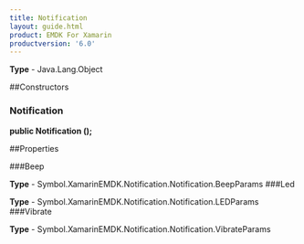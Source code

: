```yaml
---
title: Notification
layout: guide.html 
product: EMDK For Xamarin 
productversion: '6.0' 
---
```


    

**Type** - Java.Lang.Object

##Constructors
### Notification 
**public Notification ();**

##Properties

###Beep

        

**Type** - Symbol.XamarinEMDK.Notification.Notification.BeepParams
###Led

        

**Type** - Symbol.XamarinEMDK.Notification.Notification.LEDParams
###Vibrate

        

**Type** - Symbol.XamarinEMDK.Notification.Notification.VibrateParams


